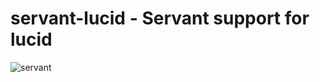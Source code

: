 # servant-lucid - Servant support for lucid 

![servant](https://raw.githubusercontent.com/haskell-servant/servant/master/servant.png)
